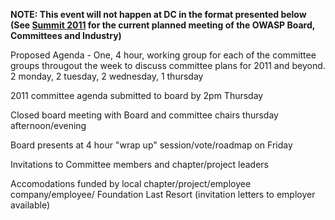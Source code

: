 **NOTE: This event will not happen at DC in the format presented below
(See [Summit 2011](Summit_2011 "wikilink") for the current planned
meeting of the OWASP Board, Committees and Industry)**

Proposed Agenda - One, 4 hour, working group for each of the committee
groups througout the week to discuss committee plans for 2011 and
beyond. 2 monday, 2 tuesday, 2 wednesday, 1 thursday

2011 committee agenda submitted to board by 2pm Thursday

Closed board meeting with Board and committee chairs thursday
afternoon/evening

Board presents at 4 hour "wrap up" session/vote/roadmap on Friday

Invitations to Committee members and chapter/project leaders

Accomodations funded by local chapter/project/employee company/employee/
Foundation Last Resort (invitation letters to employer available)